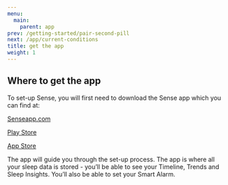 ```yaml
---
menu:
  main:
    parent: app
prev: /getting-started/pair-second-pill
next: /app/current-conditions
title: get the app
weight: 1
---
```


## Where to get the app


To set-up Sense, you will first need to download the Sense app which you can find at:

[Senseapp.com](hello.is)

[Play Store](https://play.google.com/store)

[App Store](https://itunes.apple.com/us/genre/ios/id36?mt=8)



The app will guide you through the set-up process. The app is where all your sleep data is stored - you’ll be able to see your Timeline, Trends and Sleep Insights. You’ll also be able to set your Smart Alarm.
